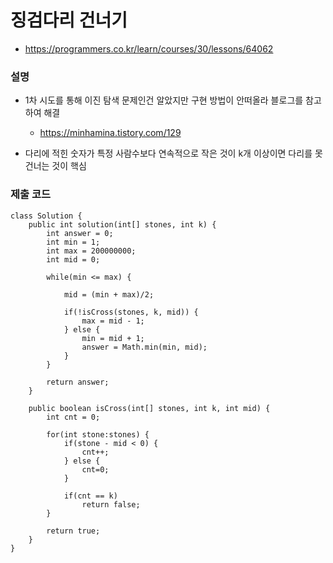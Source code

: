# 징검다리 건너기
- https://programmers.co.kr/learn/courses/30/lessons/64062

### 설명
- 1차 시도를 통해 이진 탐색 문제인건 알았지만 구현 방법이 안떠올라 블로그를 참고하여 해결
    - https://minhamina.tistory.com/129

- 다리에 적힌 숫자가 특정 사람수보다 연속적으로 작은 것이 k개 이상이면 다리를 못건너는 것이 핵심

### 제출 코드
~~~
class Solution {
    public int solution(int[] stones, int k) {
        int answer = 0;
        int min = 1;
        int max = 200000000;
        int mid = 0;
        
        while(min <= max) {
            
            mid = (min + max)/2;
                
            if(!isCross(stones, k, mid)) {
                max = mid - 1;
            } else {
                min = mid + 1;
                answer = Math.min(min, mid);
            }
        }
        
        return answer;
    }
    
    public boolean isCross(int[] stones, int k, int mid) {
        int cnt = 0;
        
        for(int stone:stones) {
            if(stone - mid < 0) {
                cnt++;
            } else {
                cnt=0;
            }
            
            if(cnt == k)
                return false;
        }
        
        return true;
    }
}
~~~